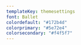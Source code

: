 ```yaml
---
templateKey: themesettings
font: Ballet
colordefault: "#172b4d"
colorprimary: "#5e72e4"
colorsecondary: "#f4f5f7"
---
```

